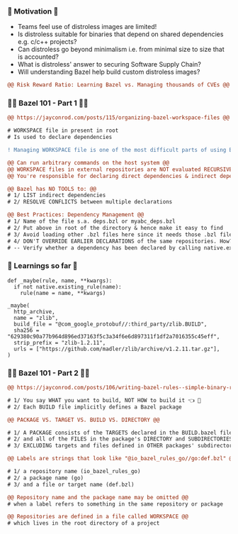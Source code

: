 ### 🍬 Motivation 🍬
- Teams feel use of distroless images are limited!
- Is distroless suitable for binaries that depend on shared dependencies e.g. c/c++ projects?
- Can distroless go beyond minimalism i.e. from minimal size to size that is accounted?
- What is distroless' answer to securing Software Supply Chain?
- Will understanding Bazel help build custom distroless images?

```diff
@@ Risk Reward Ratio: Learning Bazel vs. Managing thousands of CVEs @@
```

### 🚴‍♀️ Bazel 101 - Part 1 🚴‍♀️
```diff
@@ https://jayconrod.com/posts/115/organizing-bazel-workspace-files @@
```

```diff
# WORKSPACE file in present in root
# Is used to declare dependencies
```

```diff
! Managing WORKSPACE file is one of the most difficult parts of using Bazel

@@ Can run arbitrary commands on the host system @@
@@ WORKSPACE files in external repositories are NOT evaluated RECURSIVELY @@
@@ You're responsible for declaring direct dependencies & indirect dependencies @@
```

```diff
@@ Bazel has NO TOOLS to: @@
# 1/ LIST indirect dependencies 
# 2/ RESOLVE CONFLICTS between multiple declarations
```

```diff
@@ Best Practices: Dependency Management @@
# 1/ Name of the file s.a. deps.bzl or myabc_deps.bzl
# 2/ Put above in root of the directory & hence make it easy to find
# 3/ Avoid loading other .bzl files here since it needs those .bzl files to be declared earlier
# 4/ DON'T OVERRIDE EARLIER DECLARATIONS of the same repositories. How? 
# -- Verify whether a dependency has been declared by calling native.existing_rule
```

### 🥤 Learnings so far 🥤
```bzl
def _maybe(rule, name, **kwargs):
  if not native.existing_rule(name):
    rule(name = name, **kwargs)
```
```bzl
_maybe(
  http_archive,
  name = "zlib",
  build_file = "@com_google_protobuf//:third_party/zlib.BUILD",
  sha256 = "629380c90a77b964d896ed37163f5c3a34f6e6d897311f1df2a7016355c45eff",
  strip_prefix = "zlib-1.2.11",
  urls = ["https://github.com/madler/zlib/archive/v1.2.11.tar.gz"],
)
```

### 🚴‍♀️ Bazel 101 - Part 2 🚴‍♀️

```diff
@@ https://jayconrod.com/posts/106/writing-bazel-rules--simple-binary-rule @@

# 1/ You say WHAT you want to build, NOT HOW to build it 👈 🧐
# 2/ Each BUILD file implicitly defines a Bazel package
```

```diff
@@ PACKAGE VS. TARGET VS. BUILD VS. DIRECTORY @@

# 1/ A PACKAGE consists of the TARGETS declared in the BUILD.bazel file
# 2/ and all of the FILES in the package's DIRECTORY and SUBDIRECTORIES
# 3/ EXCLUDING targets and files defined in OTHER packages' subdirectories
```

```diff
@@ Labels are strings that look like "@io_bazel_rules_go//go:def.bzl" @@

# 1/ a repository name (io_bazel_rules_go)
# 2/ a package name (go)
# 3/ and a file or target name (def.bzl)

@@ Repository name and the package name may be omitted @@ 
# when a label refers to something in the same repository or package

@@ Repositories are defined in a file called WORKSPACE @@ 
# which lives in the root directory of a project
```
